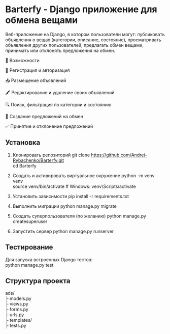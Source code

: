 
# Barterfy - Django приложение для обмена вещами
Веб-приложение на Django, в котором пользователи могут:
публиковать объявления о вещах (категории, описание, состояние),
просматривать объявления других пользователей,
предлагать обмен вещами,
принимать или отклонять предложения на обмен.

🚀 Возможности

🔐 Регистрация и авторизация

📤 Размещение объявлений

🖋 Редактирование и удаление своих объявлений

🔍 Поиск, фильтрация по категории и состоянию

🔁 Создание предложений на обмен

✅ Принятие и отклонение предложений







## Установка
1. Клонировать репозиторий
git clone https://github.com/Andrei-Rybachenko/Barterfy.git \
cd Barterfy 

2. Создать и активировать виртуальное окружение
python -m venv venv \
source venv/bin/activate  # Windows: venv\Scripts\activate

3. Установить зависимости
pip install -r requirements.txt

4. Выполнить миграции
python manage.py migrate

5. Создать суперпользователя (по желанию) 
python manage.py createsuperuser

6. Запустить сервер
python manage.py runserver




## Тестирование

Для запуска встроенных Django тестов:\
python manage.py test




## Структура проекта

ads/\
├ models.py       
├ views.py         
├ forms.py         
├ urls.py          
├ templates/      
├ tests.py         
